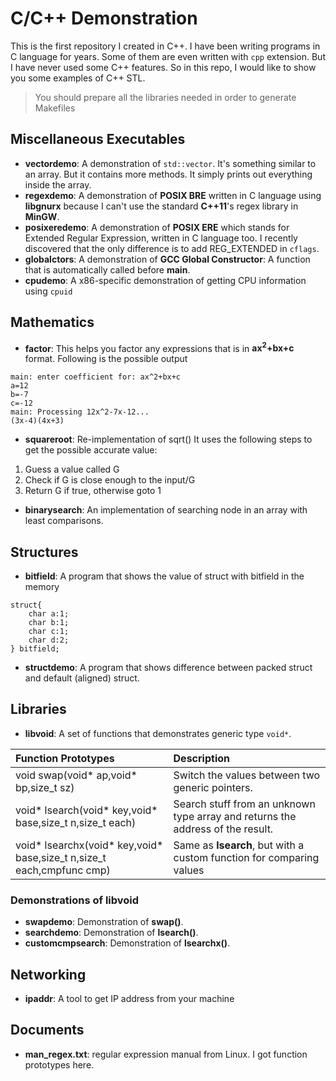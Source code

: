 C/C++ Demonstration
=======
This is the first repository I created in C++. I have been writing programs in C language for years. Some of them are even written with `cpp` extension. But I have never used some C++ features. So in this repo, I would like to show you some examples of C++ STL.

> You should prepare all the libraries needed in order to generate Makefiles

## Miscellaneous Executables

* **vectordemo**: A demonstration of `std::vector`. It's something similar to an array. But it contains more methods. It simply prints out everything inside the array.
* **regexdemo**: A demonstration of **POSIX BRE** written in C language using **libgnurx** because I can't use the standard **C++11**'s regex library in **MinGW**.
* **posixeredemo**: A demonstration of **POSIX ERE** which stands for Extended Regular Expression, written in C language too. I recently discovered that the only difference is to add REG\_EXTENDED in `cflags`.
* **globalctors**: A demonstration of **GCC Global Constructor**: A function that is automatically called before **main**.
* **cpudemo**: A x86-specific demonstration of getting CPU information using `cpuid`

## Mathematics

* **factor**: This helps you factor any expressions that is in **ax<sup>2</sup>+bx+c** format. Following is the possible output
```
main: enter coefficient for: ax^2+bx+c
a=12
b=-7
c=-12
main: Processing 12x^2-7x-12...
(3x-4)(4x+3)
```
* **squareroot**: Re-implementation of sqrt()
It uses the following steps to get the possible accurate value:
1. Guess a value called G
1. Check if G is close enough to the input/G
1. Return G if true, otherwise goto 1
* **binarysearch**: An implementation of searching node in an array with least comparisons.

## Structures

* **bitfield**: A program that shows the value of struct with bitfield in the memory
```
struct{
	char a:1;
	char b:1;
	char c:1;
	char d:2;
} bitfield;
```
* **structdemo**: A program that shows difference between packed struct and default (aligned) struct.

## Libraries

* **libvoid**: A set of functions that demonstrates generic type `void*`.

| Function Prototypes | Description |
|:------|:------|
| void swap(void\* ap,void\* bp,size\_t sz) | Switch the values between two generic pointers. |
| void\* lsearch(void\* key,void\* base,size\_t n,size\_t each) | Search stuff from an unknown type array and returns the address of the result. |
| void\* lsearchx(void\* key,void\* base,size\_t n,size\_t each,cmpfunc cmp) | Same as **lsearch**, but with a custom function for comparing values |

### Demonstrations of libvoid

* **swapdemo**: Demonstration of **swap()**.
* **searchdemo**: Demonstration of **lsearch()**.
* **customcmpsearch**: Demonstration of **lsearchx()**.

## Networking

* **ipaddr**: A tool to get IP address from your machine

## Documents

* **man\_regex.txt**: regular expression manual from Linux. I got function prototypes here.
